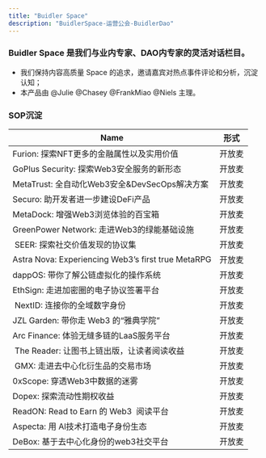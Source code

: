 ```yaml
---
title: "Buidler Space"
description: "BuidlerSpace-运营公会-BuidlerDao"
---
```


### Buidler Space 是我们与业内专家、DAO内专家的灵活对话栏目。

- 我们保持内容高质量 Space 的追求，邀请嘉宾对热点事件评论和分析，沉淀认知；
- 本产品由 @Julie @Chasey  @FrankMiao @Niels 主理。

### SOP沉淀

| Name                                                   | 形式  |
| ------------------------------------------------------ | --- |
| Furion: 探索NFT更多的金融属性以及实用价值                             | 开放麦 |
| GoPlus Security: 探索Web3安全服务的新形态                        | 开放麦 |
| MetaTrust: 全自动化Web3安全&DevSecOps解决方案                    | 开放麦 |
| Securo: 助开发者进一步建设DeFi产品                                | 开放麦 |
| MetaDock: 增强Web3浏览体验的百宝箱                               | 开放麦 |
| GreenPower Network: 走进Web3的绿能基础设施                      | 开放麦 |
|  SEER: 探索社交价值发现的协议集                                    | 开放麦 |
| Astra Nova: Experiencing Web3’s first true MetaRPG<br> | 开放麦 |
| dappOS: 带你了解公链虚拟化的操作系统                                 | 开放麦 |
| EthSign: 走进加密圈的电子协议签署平台                                | 开放麦 |
|  NextID: 连接你的全域数字身份                                    | 开放麦 |
| JZL Garden: 带你走 Web3 的“雅典学院”                           | 开放麦 |
| Arc Finance: 体验无缝多链的LaaS服务平台                           | 开放麦 |
|  The Reader: 让图书上链出版，让读者阅读收益                           | 开放麦 |
|  GMX: 走进去中心化衍生品的交易市场                                   | 开放麦 |
| 0xScope: 穿透Web3中数据的迷雾                                  | 开放麦 |
| Dopex: 探索流动性期权收益                                       | 开放麦 |
| ReadON: Read to Earn 的 Web3  阅读平台                      | 开放麦 |
| Aspecta: 用 Al技术打造电子身份生态                                | 开放麦 |
| DeBox: 基于去中心化身份的web3社交平台                               | 开放麦 |